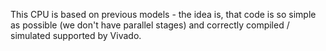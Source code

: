 This CPU is based on previous models - the idea is, that code is so simple as possible (we don't have parallel stages)
and correctly compiled / simulated supported by Vivado.